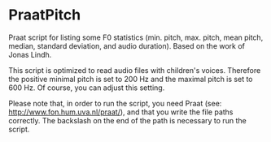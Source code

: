# PraatPitch
Praat script for listing some F0 statistics (min. pitch, max. pitch, mean pitch, median, standard deviation, and audio duration). Based on the work of Jonas Lindh. 

This script is optimized to read audio files with children's voices. Therefore the positive minimal pitch is set to 200 Hz and the maximal pitch is set to 600 Hz. Of course, you can adjust this setting. 

Please note that, in order to run the script, you need Praat (see: http://www.fon.hum.uva.nl/praat/), and that you write the file paths correctly. The backslash on the end of the path is necessary to run the script. 


